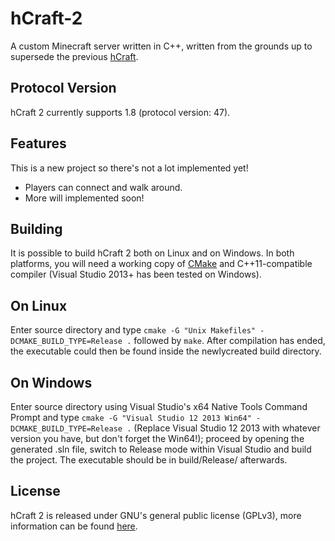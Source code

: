 # hCraft-2
A custom Minecraft server written in C++, written from the grounds up to
supersede the previous [hCraft](https://github.com/BizarreCake/hCraft).

Protocol Version
----------------

hCraft 2 currently supports 1.8 (protocol version: 47).

Features
--------

This is a new project so there's not a lot implemented yet!
*  Players can connect and walk around.
*  More will implemented soon!

Building
--------

It is possible to build hCraft 2 both on Linux and on Windows.
In both platforms, you will need a working copy of [CMake](http://www.cmake.org/)
and C++11-compatible compiler (Visual Studio 2013+ has been tested on Windows).

## On Linux

Enter source directory and type `cmake -G "Unix Makefiles" -DCMAKE_BUILD_TYPE=Release .`
followed by `make`. After compilation has ended, the executable could then be
found inside the newlycreated build directory.

## On Windows

Enter source directory using Visual Studio's x64 Native Tools Command Prompt
and type `cmake -G "Visual Studio 12 2013 Win64" -DCMAKE_BUILD_TYPE=Release .`
(Replace Visual Studio 12 2013 with whatever version you have, but don't forget
the Win64!); proceed by opening the generated .sln file, switch to Release mode
within Visual Studio and build the project. The executable should be in
build/Release/ afterwards.

License
-------

hCraft 2 is released under GNU's general public license (GPLv3), more information
can be found [here](http://www.gnu.org/licenses/gpl.html).

